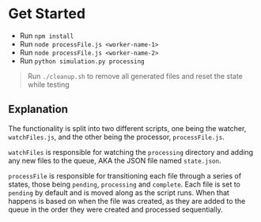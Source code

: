 # Get Started

- Run `npm install`
- Run `node processFile.js <worker-name-1>`
- Run `node processFile.js <worker-name-2>`
- Run `python simulation.py processing`

> Run `./cleanup.sh` to remove all generated files and reset the state while testing

## Explanation

The functionality is split into two different scripts, one being the watcher, `watchFiles.js`, and the other being the processor, `processFile.js`.

`watchFiles` is responsible for watching the `processing` directory and adding any new files to the queue, AKA the JSON file named `state.json`.

`processFile` is responsible for transitioning each file through a series of states, those being `pending`, `processing` and `complete`. Each file is set to `pending` by default and is moved along as the script runs. When that happens is based on when the file was created, as they are added to the queue in the order they were created and processed sequentially.